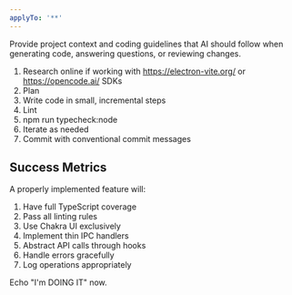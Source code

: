 ```yaml
---
applyTo: '**'
---
```


Provide project context and coding guidelines that AI should follow when generating code, answering questions, or reviewing changes.

1. Research online if working with https://electron-vite.org/ or https://opencode.ai/ SDKs
2. Plan
3. Write code in small, incremental steps
4. Lint
5. npm run typecheck:node
6. Iterate as needed
7. Commit with conventional commit messages

## Success Metrics

A properly implemented feature will:

1. Have full TypeScript coverage
2. Pass all linting rules
3. Use Chakra UI exclusively
4. Implement thin IPC handlers
5. Abstract API calls through hooks
6. Handle errors gracefully
7. Log operations appropriately

Echo "I'm DOING IT" now.
